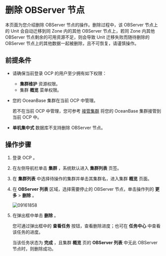# 删除 OBServer 节点

本页面为您介绍删除 OBServer 节点的操作。删除过程中，该 OBServer 节点上的 Unit 会自动迁移到同 Zone 内的其他 OBServer 节点上，若同 Zone 内其他 OBServer 节点剩余的可用资源不足，则会导致 Unit 迁移失败而随待删除的 OBServer 节点上的其他数据一起被删除，且不可恢复，请谨慎操作。

## 前提条件

* 请确保当前登录 OCP 的用户至少拥有如下权限：

  * **集群维护** 资源权限。
  * 集群 **概览** 菜单权限。

* 您的 OceanBase 集群在当前 OCP 中管理。

  若不在当前 OCP 中管理，您可参考 [接管集群](../300.manage-a-cluster/400.take-over-a-cluster.md) 将您的 OceanBase 集群接管到当前 OCP 中。

* **单机集中式** 数据库不支持删除 OBServer 节点。
  
## 操作步骤

1. 登录 OCP 。

2. 在左侧导航栏单击 **集群** ，系统默认进入 **集群列表** 页签。

3. 在 **集群列表** 中选择待操作的集群并单击其集群名，进入集群 **概览** 页面。

4. 在 **OBServer 列表** 区域，选择需要停止的 OBServer 节点，单击操作列的 **更多** > **删除** 。

   ![09161858](https://obbusiness-private.oss-cn-shanghai.aliyuncs.com/doc/img/ocp/401/%E5%88%A0%E9%99%A4observer.png)

5. 在弹出框中单击 **删除** 。

   您可通过弹出框中的 **查看任务** 按钮，查看删除进度；也可在 **任务中心** 中查看该任务的进度。

   当该任务状态为 **完成** ，且集群 **概览** 页的 **OBServer 列表** 中无此 OBServer 节点时，则删除成功。
